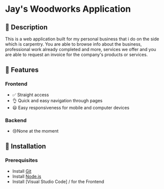# Jay's Woodworks Application

## 📌 Description
This is a web application built for my personal business that i do on the side which is carpentry. You are able to browse info about the business, professional work already completed and more, services we offer and you are able to request an invoice for the company's products or services.

## 🚀 Features
### Frontend
- ✅ Straight access
- 👌 Quick and easy navigation through pages
- 😃 Easy responsiveness for mobile and computer devices
  

### Backend
- 😢None at the moment

## 🎯 Installation
### Prerequisites
- Install [Git](https://git-scm.com/)
- Install [Node.js](https://nodejs.org/)
- Install [Visual Studio Code] / for the Frontend
